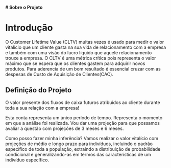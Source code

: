 **# Sobre o Projeto**
# Introdução
O Customer Lifetime Value (CLTV) muitas vezes é usado para medir o valor vitalício que um cliente gasta na sua vida de relacionamento com a empresa e também com uma visão do lucro líquido que aquele relacionamento trouxe a empresa. O CLTV é uma métrica crítica pois representa o valor máximo que se espera que os clientes gastem para adquirir novos produtos. Para aderencia de um bom resultado é essencial cruzar com as despesas de Custo de Aquisição de Clientes(CAC).
## Definição do Projeto
O valor presente dos fluxos de caixa futuros atribuídos ao cliente durante toda a sua relação com a empresa!

Esta conta representa um único período de tempo. Representa o momento em que a análise foi realizada. Vou dar uma projeção para que possamos avaliar a questão com projeções de 3 meses e 6 meses.

Como posso fazer minha inferência? Vamos realizar o valor vitalício com projeções de médio e longo prazo para indivíduos, incluindo o padrão específico de toda a população, extraindo a distribuição de probabilidade condicional e generalizando-as em termos das características de um indivíduo específico.


